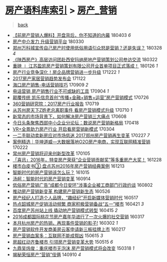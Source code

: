 [房产语料库索引](../../README.md)  > [房产_营销](房产_营销.md)
====
> [back](../README.md)

- [【前房产营销人爆料】开盘背后，你不知道的内幕](http://jkwz.applinzi.com/ittc/7087543201248576518.html#%E3%80%90%E5%89%8D%E6%88%BF%E4%BA%A7%E8%90%A5%E9%94%80%E4%BA%BA%E7%88%86%E6%96%99%E3%80%91%E5%BC%80%E7%9B%98%E8%83%8C%E5%90%8E%EF%BC%8C%E4%BD%A0%E4%B8%8D%E7%9F%A5%E9%81%93%E7%9A%84%E5%86%85%E5%B9%95) 180403 *6* 
- [房产中介发力 升级营销平台](http://jkwz.applinzi.com/ittc/7086176211158172682.html#%E6%88%BF%E4%BA%A7%E4%B8%AD%E4%BB%8B%E5%8F%91%E5%8A%9B+%E5%8D%87%E7%BA%A7%E8%90%A5%E9%94%80%E5%B9%B3%E5%8F%B0) 180330  
- [郑州万科城宣传自己房产时使用低俗用语引众怒是营销？还是失误？](http://jkwz.applinzi.com/ittc/7085657604955309063.html#%E9%83%91%E5%B7%9E%E4%B8%87%E7%A7%91%E5%9F%8E%E5%AE%A3%E4%BC%A0%E8%87%AA%E5%B7%B1%E6%88%BF%E4%BA%A7%E6%97%B6%E4%BD%BF%E7%94%A8%E4%BD%8E%E4%BF%97%E7%94%A8%E8%AF%AD%E5%BC%95%E4%BC%97%E6%80%92%E6%98%AF%E8%90%A5%E9%94%80%EF%BC%9F%E8%BF%98%E6%98%AF%E5%A4%B1%E8%AF%AF%EF%BC%9F) 180328 *4* 
- [《陕西房产》高层访问团赴西安玛纳房地产营销策划公司参访交流](http://jkwz.applinzi.com/ittc/7083104349788308490.html#%E3%80%8A%E9%99%95%E8%A5%BF%E6%88%BF%E4%BA%A7%E3%80%8B%E9%AB%98%E5%B1%82%E8%AE%BF%E9%97%AE%E5%9B%A2%E8%B5%B4%E8%A5%BF%E5%AE%89%E7%8E%9B%E7%BA%B3%E6%88%BF%E5%9C%B0%E4%BA%A7%E8%90%A5%E9%94%80%E7%AD%96%E5%88%92%E5%85%AC%E5%8F%B8%E5%8F%82%E8%AE%BF%E4%BA%A4%E6%B5%81) 180322  
- [重磅 ∣ 江苏盈凯房产营销策划有限公司开业首单项目正式落成！](http://jkwz.applinzi.com/ittc/7062922824652424202.html#%E9%87%8D%E7%A3%85+%E2%88%A3+%E6%B1%9F%E8%8B%8F%E7%9B%88%E5%87%AF%E6%88%BF%E4%BA%A7%E8%90%A5%E9%94%80%E7%AD%96%E5%88%92%E6%9C%89%E9%99%90%E5%85%AC%E5%8F%B8%E5%BC%80%E4%B8%9A%E9%A6%96%E5%8D%95%E9%A1%B9%E7%9B%AE%E6%AD%A3%E5%BC%8F%E8%90%BD%E6%88%90%EF%BC%81) 180126 *1* 
- [房产行业竞争深化！房企品牌营销进一步升级](http://jkwz.applinzi.com/ittc/7049866173687006225.html#%E6%88%BF%E4%BA%A7%E8%A1%8C%E4%B8%9A%E7%AB%9E%E4%BA%89%E6%B7%B1%E5%8C%96%EF%BC%81%E6%88%BF%E4%BC%81%E5%93%81%E7%89%8C%E8%90%A5%E9%94%80%E8%BF%9B%E4%B8%80%E6%AD%A5%E5%8D%87%E7%BA%A7) 171222 *1* 
- [2017房产家居营销趋势发布会](http://jkwz.applinzi.com/ittc/7038813333111702544.html#2017%E6%88%BF%E4%BA%A7%E5%AE%B6%E5%B1%85%E8%90%A5%E9%94%80%E8%B6%8B%E5%8A%BF%E5%8F%91%E5%B8%83%E4%BC%9A) 171122  
- [海口房产销售-电话营销技巧](http://jkwz.applinzi.com/ittc/7011253627229062160.html#%E6%B5%B7%E5%8F%A3%E6%88%BF%E4%BA%A7%E9%94%80%E5%94%AE-%E7%94%B5%E8%AF%9D%E8%90%A5%E9%94%80%E6%8A%80%E5%B7%A7) 170909 *2* 
- [电话营销 房产销售行业不可或缺的工具](http://jkwz.applinzi.com/ittc/7009441009371710480.html#%E7%94%B5%E8%AF%9D%E8%90%A5%E9%94%80+%E6%88%BF%E4%BA%A7%E9%94%80%E5%94%AE%E8%A1%8C%E4%B8%9A%E4%B8%8D%E5%8F%AF%E6%88%96%E7%BC%BA%E7%9A%84%E5%B7%A5%E5%85%B7) 170904 *1* 
- [颠覆传统 凯乐信息首创“传播+金融+销售+运营”房产营销模式](http://jkwz.applinzi.com/ittc/6994421498524467985.html#%E9%A2%A0%E8%A6%86%E4%BC%A0%E7%BB%9F+%E5%87%AF%E4%B9%90%E4%BF%A1%E6%81%AF%E9%A6%96%E5%88%9B%E2%80%9C%E4%BC%A0%E6%92%AD%2B%E9%87%91%E8%9E%8D%2B%E9%94%80%E5%94%AE%2B%E8%BF%90%E8%90%A5%E2%80%9D%E6%88%BF%E4%BA%A7%E8%90%A5%E9%94%80%E6%A8%A1%E5%BC%8F) 170726  
- [360营销研究院：2017房产行业报告](http://jkwz.applinzi.com/ittc/6992067709624648720.html#360%E8%90%A5%E9%94%80%E7%A0%94%E7%A9%B6%E9%99%A2%EF%BC%9A2017%E6%88%BF%E4%BA%A7%E8%A1%8C%E4%B8%9A%E6%8A%A5%E5%91%8A) 170719  
- [从苏州房天下Z姓老总离职事件 看房产营销模式升级](http://jkwz.applinzi.com/ittc/6988586593114653701.html#%E4%BB%8E%E8%8B%8F%E5%B7%9E%E6%88%BF%E5%A4%A9%E4%B8%8BZ%E5%A7%93%E8%80%81%E6%80%BB%E7%A6%BB%E8%81%8C%E4%BA%8B%E4%BB%B6+%E7%9C%8B%E6%88%BF%E4%BA%A7%E8%90%A5%E9%94%80%E6%A8%A1%E5%BC%8F%E5%8D%87%E7%BA%A7) 170710 *1* 
- [新常态的市场背景下，如何解决房产营销三大痛点](http://jkwz.applinzi.com/ittc/6976743462543033349.html#%E6%96%B0%E5%B8%B8%E6%80%81%E7%9A%84%E5%B8%82%E5%9C%BA%E8%83%8C%E6%99%AF%E4%B8%8B%EF%BC%8C%E5%A6%82%E4%BD%95%E8%A7%A3%E5%86%B3%E6%88%BF%E4%BA%A7%E8%90%A5%E9%94%80%E4%B8%89%E5%A4%A7%E7%97%9B%E7%82%B9) 170608  
- [今日头条聚焦西部中小企业分论坛：数说房产营销新格局](http://jkwz.applinzi.com/ittc/6957927564768183300.html#%E4%BB%8A%E6%97%A5%E5%A4%B4%E6%9D%A1%E8%81%9A%E7%84%A6%E8%A5%BF%E9%83%A8%E4%B8%AD%E5%B0%8F%E4%BC%81%E4%B8%9A%E5%88%86%E8%AE%BA%E5%9D%9B%EF%BC%9A%E6%95%B0%E8%AF%B4%E6%88%BF%E4%BA%A7%E8%90%A5%E9%94%80%E6%96%B0%E6%A0%BC%E5%B1%80) 170418  
- [VR+全景助力房产行业 开启看房营销新模式](http://jkwz.applinzi.com/ittc/6941109831439221765.html#VR%2B%E5%85%A8%E6%99%AF%E5%8A%A9%E5%8A%9B%E6%88%BF%E4%BA%A7%E8%A1%8C%E4%B8%9A+%E5%BC%80%E5%90%AF%E7%9C%8B%E6%88%BF%E8%90%A5%E9%94%80%E6%96%B0%E6%A8%A1%E5%BC%8F) 170304  
- [一二手联动卖新房应对市场低迷 2017郑州房产营销再生变革](http://jkwz.applinzi.com/ittc/6939279354734576645.html#%E4%B8%80%E4%BA%8C%E6%89%8B%E8%81%94%E5%8A%A8%E5%8D%96%E6%96%B0%E6%88%BF%E5%BA%94%E5%AF%B9%E5%B8%82%E5%9C%BA%E4%BD%8E%E8%BF%B7+2017%E9%83%91%E5%B7%9E%E6%88%BF%E4%BA%A7%E8%90%A5%E9%94%80%E5%86%8D%E7%94%9F%E5%8F%98%E9%9D%A9) 170227 *7* 
- [案例精选｜华坤道威—大数据落地O2O房产电商，实现互联网精准营销](http://jkwz.applinzi.com/ittc/6937460578368095236.html#%E6%A1%88%E4%BE%8B%E7%B2%BE%E9%80%89%EF%BD%9C%E5%8D%8E%E5%9D%A4%E9%81%93%E5%A8%81%E2%80%94%E5%A4%A7%E6%95%B0%E6%8D%AE%E8%90%BD%E5%9C%B0O2O%E6%88%BF%E4%BA%A7%E7%94%B5%E5%95%86%EF%BC%8C%E5%AE%9E%E7%8E%B0%E4%BA%92%E8%81%94%E7%BD%91%E7%B2%BE%E5%87%86%E8%90%A5%E9%94%80) 170222  
- [常州房产营销将迎来创新型改革](http://jkwz.applinzi.com/ittc/6919653632781059077.html#%E5%B8%B8%E5%B7%9E%E6%88%BF%E4%BA%A7%E8%90%A5%E9%94%80%E5%B0%86%E8%BF%8E%E6%9D%A5%E5%88%9B%E6%96%B0%E5%9E%8B%E6%94%B9%E9%9D%A9) 170105  
- [「喜讯」2016年，特变房产荣获“企业营销贡献奖”等多重房产大奖！](http://jkwz.applinzi.com/ittc/6916665560174953477.html#%E3%80%8C%E5%96%9C%E8%AE%AF%E3%80%8D2016%E5%B9%B4%EF%BC%8C%E7%89%B9%E5%8F%98%E6%88%BF%E4%BA%A7%E8%8D%A3%E8%8E%B7%E2%80%9C%E4%BC%81%E4%B8%9A%E8%90%A5%E9%94%80%E8%B4%A1%E7%8C%AE%E5%A5%96%E2%80%9D%E7%AD%89%E5%A4%9A%E9%87%8D%E6%88%BF%E4%BA%A7%E5%A4%A7%E5%A5%96%EF%BC%81) 161228  
- [楼市白皮书③ 盘点苏州2016年房产营销经典案例](http://jkwz.applinzi.com/ittc/6911046851158868997.html#%E6%A5%BC%E5%B8%82%E7%99%BD%E7%9A%AE%E4%B9%A6%E2%91%A2+%E7%9B%98%E7%82%B9%E8%8B%8F%E5%B7%9E2016%E5%B9%B4%E6%88%BF%E4%BA%A7%E8%90%A5%E9%94%80%E7%BB%8F%E5%85%B8%E6%A1%88%E4%BE%8B) 161213  
- [智能时代的房产营销该怎么玩？](http://jkwz.applinzi.com/ittc/6889194835977700356.html#%E6%99%BA%E8%83%BD%E6%97%B6%E4%BB%A3%E7%9A%84%E6%88%BF%E4%BA%A7%E8%90%A5%E9%94%80%E8%AF%A5%E6%80%8E%E4%B9%88%E7%8E%A9%EF%BC%9F) 161015  
- [汤舸：智能时代的房产营销变革](http://jkwz.applinzi.com/ittc/6877702628619846660.html#%E6%B1%A4%E8%88%B8%EF%BC%9A%E6%99%BA%E8%83%BD%E6%97%B6%E4%BB%A3%E7%9A%84%E6%88%BF%E4%BA%A7%E8%90%A5%E9%94%80%E5%8F%98%E9%9D%A9) 160914  
- [低俗房产营销广告“成都今日安环”涉事企业被工商部门行政约谈](http://jkwz.applinzi.com/ittc/6861868166157960197.html#%E4%BD%8E%E4%BF%97%E6%88%BF%E4%BA%A7%E8%90%A5%E9%94%80%E5%B9%BF%E5%91%8A%E2%80%9C%E6%88%90%E9%83%BD%E4%BB%8A%E6%97%A5%E5%AE%89%E7%8E%AF%E2%80%9D%E6%B6%89%E4%BA%8B%E4%BC%81%E4%B8%9A%E8%A2%AB%E5%B7%A5%E5%95%86%E9%83%A8%E9%97%A8%E8%A1%8C%E6%94%BF%E7%BA%A6%E8%B0%88) 160802  
- [推动房产营销新变革  构建房产营销新生态](http://jkwz.applinzi.com/ittc/6836627669034468356.html#%E6%8E%A8%E5%8A%A8%E6%88%BF%E4%BA%A7%E8%90%A5%E9%94%80%E6%96%B0%E5%8F%98%E9%9D%A9++%E6%9E%84%E5%BB%BA%E6%88%BF%E4%BA%A7%E8%90%A5%E9%94%80%E6%96%B0%E7%94%9F%E6%80%81) 160526  
- [房产经纪人打造个人品牌，“趣经纪”开启新媒体营销时代](http://jkwz.applinzi.com/ittc/6833158956650071045.html#%E6%88%BF%E4%BA%A7%E7%BB%8F%E7%BA%AA%E4%BA%BA%E6%89%93%E9%80%A0%E4%B8%AA%E4%BA%BA%E5%93%81%E7%89%8C%EF%BC%8C%E2%80%9C%E8%B6%A3%E7%BB%8F%E7%BA%AA%E2%80%9D%E5%BC%80%E5%90%AF%E6%96%B0%E5%AA%92%E4%BD%93%E8%90%A5%E9%94%80%E6%97%B6%E4%BB%A3) 160517  
- [热点韶城房产促销活动频繁 商家积极营销备战“五一”楼市](http://jkwz.applinzi.com/ittc/6823580370066736133.html#%E7%83%AD%E7%82%B9%E9%9F%B6%E5%9F%8E%E6%88%BF%E4%BA%A7%E4%BF%83%E9%94%80%E6%B4%BB%E5%8A%A8%E9%A2%91%E7%B9%81+%E5%95%86%E5%AE%B6%E7%A7%AF%E6%9E%81%E8%90%A5%E9%94%80%E5%A4%87%E6%88%98%E2%80%9C%E4%BA%94%E4%B8%80%E2%80%9D%E6%A5%BC%E5%B8%82) 160421 *3* 
- [百度房产苏州站上线 撬动地产营销模式转型](http://jkwz.applinzi.com/ittc/6821253014002074628.html#%E7%99%BE%E5%BA%A6%E6%88%BF%E4%BA%A7%E8%8B%8F%E5%B7%9E%E7%AB%99%E4%B8%8A%E7%BA%BF+%E6%92%AC%E5%8A%A8%E5%9C%B0%E4%BA%A7%E8%90%A5%E9%94%80%E6%A8%A1%E5%BC%8F%E8%BD%AC%E5%9E%8B) 160415 *2* 
- [2016成都国际桃花节房产嘉年华进行了一次火爆的社交营销](http://jkwz.applinzi.com/ittc/6810594793939796996.html#2016%E6%88%90%E9%83%BD%E5%9B%BD%E9%99%85%E6%A1%83%E8%8A%B1%E8%8A%82%E6%88%BF%E4%BA%A7%E5%98%89%E5%B9%B4%E5%8D%8E%E8%BF%9B%E8%A1%8C%E4%BA%86%E4%B8%80%E6%AC%A1%E7%81%AB%E7%88%86%E7%9A%84%E7%A4%BE%E4%BA%A4%E8%90%A5%E9%94%80) 160317  
- [本月杭州房产的热销，再现事件营销的影子!](http://jkwz.applinzi.com/ittc/6804940375420568580.html#%E6%9C%AC%E6%9C%88%E6%9D%AD%E5%B7%9E%E6%88%BF%E4%BA%A7%E7%9A%84%E7%83%AD%E9%94%80%EF%BC%8C%E5%86%8D%E7%8E%B0%E4%BA%8B%E4%BB%B6%E8%90%A5%E9%94%80%E7%9A%84%E5%BD%B1%E5%AD%90%21) 160302 *1* 
- [房产营销软件开发商美房云客申请新三板挂牌上市](http://jkwz.applinzi.com/ittc/6799711203496559621.html#%E6%88%BF%E4%BA%A7%E8%90%A5%E9%94%80%E8%BD%AF%E4%BB%B6%E5%BC%80%E5%8F%91%E5%95%86%E7%BE%8E%E6%88%BF%E4%BA%91%E5%AE%A2%E7%94%B3%E8%AF%B7%E6%96%B0%E4%B8%89%E6%9D%BF%E6%8C%82%E7%89%8C%E4%B8%8A%E5%B8%82) 160217  
- [房产营销血案多：互联网不能成帮凶](http://jkwz.applinzi.com/ittc/547650611421040041.html#%E6%88%BF%E4%BA%A7%E8%90%A5%E9%94%80%E8%A1%80%E6%A1%88%E5%A4%9A%EF%BC%9A%E4%BA%92%E8%81%94%E7%BD%91%E4%B8%8D%E8%83%BD%E6%88%90%E5%B8%AE%E5%87%B6) 150615 *3* 
- [房超红动齐鲁楼市 引领房产营销变革大势](http://jkwz.applinzi.com/ittc/547650611410443627.html#%E6%88%BF%E8%B6%85%E7%BA%A2%E5%8A%A8%E9%BD%90%E9%B2%81%E6%A5%BC%E5%B8%82+%E5%BC%95%E9%A2%86%E6%88%BF%E4%BA%A7%E8%90%A5%E9%94%80%E5%8F%98%E9%9D%A9%E5%A4%A7%E5%8A%BF) 150515 *6* 
- [九鼎吴炜俊：重庆楼市无泡沫 房产营销模式将会改变](http://jkwz.applinzi.com/ittc/547650611398247403.html#%E4%B9%9D%E9%BC%8E%E5%90%B4%E7%82%9C%E4%BF%8A%EF%BC%9A%E9%87%8D%E5%BA%86%E6%A5%BC%E5%B8%82%E6%97%A0%E6%B3%A1%E6%B2%AB+%E6%88%BF%E4%BA%A7%E8%90%A5%E9%94%80%E6%A8%A1%E5%BC%8F%E5%B0%86%E4%BC%9A%E6%94%B9%E5%8F%98) 150318 *1* 
- [揭秘荣恒房产“营销”伎俩](http://jkwz.applinzi.com/ittc/547650611373728716.html#%E6%8F%AD%E7%A7%98%E8%8D%A3%E6%81%92%E6%88%BF%E4%BA%A7%E2%80%9C%E8%90%A5%E9%94%80%E2%80%9D%E4%BC%8E%E4%BF%A9) 140910 *4* 
